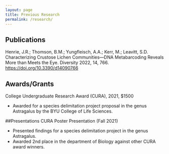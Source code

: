```yaml
---
layout: page
title: Previous Research
permalink: /research/
---
```


## Publications
Henrie, J.R.; Thomson, B.M.; Yungfleisch, A.A.; Kerr, M.; Leavitt, S.D. Characterizing 
  Crustose Lichen Communities—DNA Metabarcoding Reveals More than Meets the Eye. 
  Diversity 2022, 14, 766. <https://doi.org/10.3390/d14090766>

## Awards/Grants
College Undergraduate Research Award (CURA), 2021, $1500
 - Awarded for a species delimitation project proposal in the genus Astragalus by 
the BYU College of Life Sciences.

##Presentations
CURA Poster Presentation (Fall 2021)
 - Presented findings for a species delimitation project in the genus Astragalus.
 - Awarded 2nd place in the department of Biology against other CURA award 
winners.
